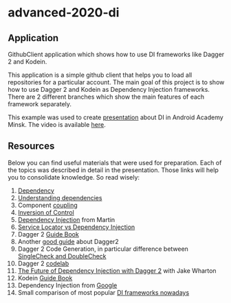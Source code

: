 # advanced-2020-di

## Application

GithubClient application which shows how to use DI frameworks like Dagger 2 and Kodein.

This application is a simple github client that helps you to load all repositories for a particular account. The main
goal of this project is to show how to use Dagger 2 and Kodein as Dependency Injection frameworks. There are 2 different
branches which show the main features of each framework separately.

This example was used to create
[presentation](https://docs.google.com/presentation/d/14XCXdgPnY9GvF-FX0PYXEAv7pj16aTnoqydHGJUznnk/edit) about DI in
Android Academy Minsk. The video is available [here](https://www.youtube.com/watch?v=0_CX_WL7nIM).

## Resources

Below you can find useful materials that were used for preparation. Each of the topics was described in detail in the
presentation. Those links will help you to consolidate knowledge. So read wisely:

1. [Dependency](http://rcardin.github.io/programming/oop/software-engineering/2017/04/10/dependency-dot.html)
2. [Understanding dependencies](http://tutorials.jenkov.com/ood/understanding-dependencies.html)
3. Component [coupling](https://flylib.com/books/en/4.444.1.166/1/)
4. [Inversion of Control](https://www.martinfowler.com/articles/injection.html)
5. [Dependency Injection](https://martinfowler.com/articles/dipInTheWild.html) from Martin
6. [Service Locator vs Dependency Injection](https://habr.com/ru/post/465395/)
7. Dagger 2 [Guide Book](https://github.com/codepath/android_guides/wiki/Dependency-Injection-with-Dagger-2)
8. Another [good guide](https://android.jlelse.eu/dagger-2-part-i-basic-principles-graph-dependencies-scopes-3dfd032ccd82) about Dagger2
9. Dagger 2 Code Generation, in particular difference between [SingleCheck and DoubleCheck](https://proandroiddev.com/dagger-2-check-singlecheck-doublecheck-scopes-4ee48fc31736)
10. Dagger 2 [codelab](https://codelabs.developers.google.com/codelabs/android-dagger/)
11. [The Future of Dependency Injection with Dagger 2](https://www.youtube.com/watch?v=plK0zyRLIP8) with Jake Wharton
12. Kodein [Guide Book](https://habr.com/ru/post/431696/)
13. Dependency Injection from [Google](https://developer.android.com/training/dependency-injection)
14. Small comparison of most popular [DI frameworks nowadays](https://proandroiddev.com/a-dependency-injection-showdown-213339c76515)
